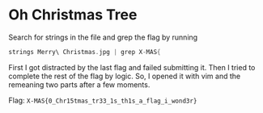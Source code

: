 # Oh Christmas Tree

Search for strings in the file and grep the flag by running

```c
strings Merry\ Christmas.jpg | grep X-MAS{
```
First I got distracted by the last flag and failed submitting it. Then I tried to complete the rest of the flag by logic. So, I opened it with vim and the remeaning two parts after a few moments.

Flag: `X-MAS{0_Chr15tmas_tr33_1s_th1s_a_flag_i_wond3r}`
